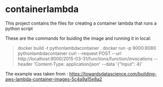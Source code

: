 # containerlambda

This project contains the files for creating a container lambda that runs a python script 

These are the commands for buiding the image and running it in local:

>docker build -t pythonlambdacontainer .
>docker run -p 9000:8080 pythonlambdacontainer
>curl --request POST   --url http://localhost:9000/2015-03-31/functions/function/invocations   --header 'Content-Type: application/json'   --data '{"Input": 4}'

The example was taken from : https://towardsdatascience.com/building-aws-lambda-container-images-5c4a9a15e8a2
